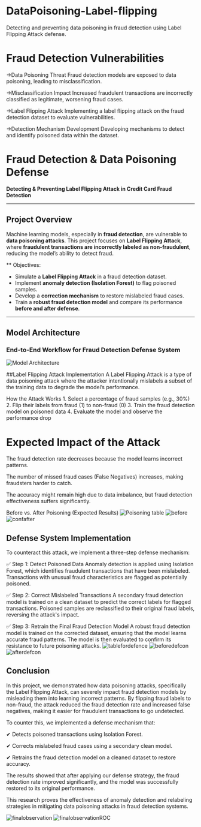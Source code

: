 # DataPoisoning-Label-flipping
Detecting and preventing data poisoning in fraud detection using Label Flipping Attack defense.

#  Fraud Detection Vulnerabilities

->Data Poisoning Threat
Fraud detection models are exposed to data poisoning, leading to misclassification.

->Misclassification Impact
Increased fraudulent transactions are incorrectly classified as legitimate, worsening fraud cases.

->Label Flipping Attack
Implementing a label flipping attack on the fraud detection dataset to evaluate vulnerabilities.

->Detection Mechanism Development
Developing mechanisms to detect and identify poisoned data within the dataset.


#  Fraud Detection & Data Poisoning Defense  

**Detecting & Preventing Label Flipping Attack in Credit Card Fraud Detection**  

---

##  Project Overview  
Machine learning models, especially in **fraud detection**, are vulnerable to **data poisoning attacks**. This project focuses on **Label Flipping Attack**, where **fraudulent transactions are incorrectly labeled as non-fraudulent**, reducing the model’s ability to detect fraud.  

** Objectives:  
- Simulate a **Label Flipping Attack** in a fraud detection dataset.  
- Implement **anomaly detection (Isolation Forest)** to flag poisoned samples.  
- Develop a **correction mechanism** to restore mislabeled fraud cases.  
- Train a **robust fraud detection model** and compare its performance **before and after defense**.  

---

## Model Architecture  

### **End-to-End Workflow for Fraud Detection Defense System**  
![Model Architecture](Control-V.png)


##Label Flipping Attack Implementation
A Label Flipping Attack is a type of data poisoning attack where the attacker intentionally mislabels a subset of the training data to degrade the model’s performance.

 How the Attack Works
1️. Select a percentage of fraud samples (e.g., 30%)
2️. Flip their labels from fraud (1) to non-fraud (0)
3️. Train the fraud detection model on poisoned data
4️. Evaluate the model and observe the performance drop

# Expected Impact of the Attack
The fraud detection rate decreases because the model learns incorrect patterns.

The number of missed fraud cases (False Negatives) increases, making fraudsters harder to catch.

The accuracy might remain high due to data imbalance, but fraud detection effectiveness suffers significantly.

 Before vs. After Poisoning (Expected Results)
![Poisoning table](image.png)
![before](beforepoisioning.png)
![confafter](afterpoisoingconfusionmat.png)

## Defense System Implementation
To counteract this attack, we implement a three-step defense mechanism:

✅ Step 1: Detect Poisoned Data
Anomaly detection is applied using Isolation Forest, which identifies fraudulent transactions that have been mislabeled.
Transactions with unusual fraud characteristics are flagged as potentially poisoned.

✅ Step 2: Correct Mislabeled Transactions
A secondary fraud detection model is trained on a clean dataset to predict the correct labels for flagged transactions.
Poisoned samples are reclassified to their original fraud labels, reversing the attack's impact.

✅ Step 3: Retrain the Final Fraud Detection Model
A robust fraud detection model is trained on the corrected dataset, ensuring that the model learns accurate fraud patterns.
The model is then evaluated to confirm its resistance to future poisoning attacks.
![tablefordefence](tableafterdefence.png)
![beforedefcon](beforedefence.png)
![afterdefcon](afterdefence.png)

##  Conclusion
In this project, we demonstrated how data poisoning attacks, specifically the Label Flipping Attack, can severely impact fraud detection models by misleading them into learning incorrect patterns. By flipping fraud labels to non-fraud, the attack reduced the fraud detection rate and increased false negatives, making it easier for fraudulent transactions to go undetected.

To counter this, we implemented a defense mechanism that:

✔ Detects poisoned transactions using Isolation Forest.

✔ Corrects mislabeled fraud cases using a secondary clean model.

✔ Retrains the fraud detection model on a cleaned dataset to restore accuracy.

The results showed that after applying our defense strategy, the fraud detection rate improved significantly, and the model was successfully restored to its original performance.

This research proves the effectiveness of anomaly detection and relabeling strategies in mitigating data poisoning attacks in fraud detection systems.

![finalobservation](final1.png)
![finalobservationROC](finalroc.png)

